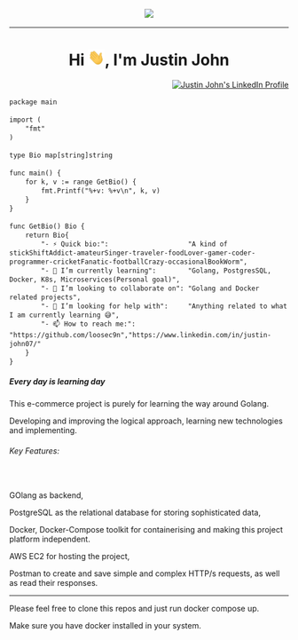 <p align="center">
  <img src="https://github.com/thompsonemerson/thompsonemerson/raw/master/cover-thompson.png" height="200"/>
</p>
<hr>

<h1 align="center">Hi <img src="https://raw.githubusercontent.com/ABSphreak/ABSphreak/master/gifs/Hi.gif" width="30px">, I'm Justin John</h1>
<p align="right">
  <a href="https://www.linkedin.com/in/justin-john07/">
    <img src="https://www.vectorlogo.zone/logos/linkedin/linkedin-icon.svg" alt="Justin John's LinkedIn Profile" height="30" width="30">
  </a>
 </p>
 
```golang
package main

import (
	"fmt"
)

type Bio map[string]string

func main() {
	for k, v := range GetBio() {
		fmt.Printf("%+v: %+v\n", k, v)
	}
}

func GetBio() Bio {
	return Bio{
		"- ⚡ Quick bio:":                    "A kind of stickShiftAddict-amateurSinger-traveler-foodLover-gamer-coder-programmer-cricketFanatic-footballCrazy-occasionalBookWorm",
		"- 🌱 I’m currently learning":        "Golang, PostgresSQL, Docker, K8s, Microservices(Personal goal)",
		"- 👯 I’m looking to collaborate on": "Golang and Docker related projects",
		"- 🤔 I’m looking for help with":     "Anything related to what I am currently learning 😅",
		"- 📫 How to reach me:":              "https://github.com/loosec9n","https://www.linkedin.com/in/justin-john07/"
	}
}
```

<h5>Every day is learning day</h5>
	<p>This e-commerce project is purely for learning the way around Golang.</p>
	<p>Developing and improving the logical approach, learning new technologies and implementing.</p>

<h6>Key Features:</h6><br>
<p>GOlang as backend,</p>
<p>PostgreSQL as the relational database for storing sophisticated data,</p>
<p>Docker, Docker-Compose toolkit for containerising and making this project platform independent.</p>
<p>AWS EC2 for hosting the project,</p>
<p>Postman to create and save simple and complex HTTP/s requests, as well as read their responses.</p>
<hr>
<p>Please feel free to clone this repos and just run docker compose up.</p>
<p>Make sure you have docker installed in your system.</p>
</p>
